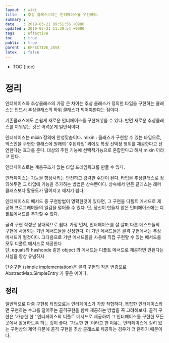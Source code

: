 ```yaml
---
layout  : wiki
title   : 추상 클래스보다는 인터페이스를 우선하라.
summary : 
date    : 2019-03-21 09:51:56 +0900
updated : 2019-03-21 11:30:54 +0900
tags    : effective
toc     : true
public  : true
parent  : EFFECTIVE_JAVA
latex   : false
---
```

* TOC
{:toc}

# 정리

인터페이스와 추상클래스의 가장 큰 차이는 추상 클래스가 정의한 타입을 구현하는 클래스는 반드시 추상클래스의 하위 클래스가 되어야한다는 점이다.

기존클래스에도 손쉽게 새로운 인터페이스를 구현해넣을 수 있다.
반면 새로운 추상클래스를 끼워넣는 것은 어려운게 일반적이다.

인터페이스는 mixin 정의에 안성맞춤이다.
mixin : 클래스가 구현할 수 있는 타입으로, 믹스인을 구현한 클래스에 원래의 '주된타입' 외에도 특정 선택정 행위를 제공한다고 선언한다는 효과를 준다. 
대상의 주된 기능에 선택적기능으로 혼합한다고 해서 mixin 이라고 한다.

인터페이스로는 계층구조가 없는 타입 프레임워크를 만들 수 있다.

인터페이스는 기능을 향상시키는 안전하고 강력한 수단이 된다.
타입을 추상클래스로 정의해두면 그 타입에 기능을 추가하는 방법은 상속뿐이다. 상속해서 만든 클래스는 래퍼 클래스보다 활용도가 떨어지고 깨지기 쉽다.

인터페이스의 메서드 중 구현방법이 명확한것이 있다면, 그 구현을 디폴트 메서드로 제공해 프로그래머들의 일감을 덜어줄 수 있다.
단, 당신이 만들지 않은 인터페이스에는 디폴트메서드를 추가할 수 없다.

골격 구현 작성은 상대적으로 쉽다.
가장 먼저, 인터페이스를 잘 살펴 다른 메스드들의 구현에 사용되는 기반 메서드들을 선정한다. 
이 기반 메서드들은 골격 구현에서는 추상 메서드가 될것이다. 
그다음으로 기반 메서드들을 사용해 직접 구현할 수 있는 메서드를 모두 디폴트 메서드로 제공한다  
단, equals와 hashcode 같은 object 의 메서드는 디폴트 메서드로 제공하면 안된다는 사실을 항상 유념하자   

단순구현 (simple implementation)은 골격 구현의 작은 변종으로 AbstractMap.SimpleEntry 가 좋은 예이다.

## 정리
일반적으로 다중 구현용 타입으로는 인터페이스가 가장 적합하다. 복잡한 인터페이스라면 구현하는 수고를 덜어주는 골격구현을 함께 제공하는 방법을 꼭 고려해보자. 
골격 구현은 '가능한 한 ' 인터페이스의 디폴트 메서드로 제공하여 그 인터페이스를 구현한 모든 곳에서 활용하도록 하는 것이 좋다.
'가능한 한' 이라고 한 이유는 인터페이스에 걸려 있는 구현상의 제약 때문에 골격 구현을 추상 클래스로 제공하는 경우가 더 흔하기 때문이다.


